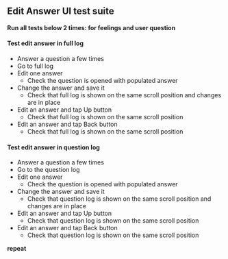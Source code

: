 ## Edit Answer UI test suite

**Run all tests below 2 times: for feelings and user question**

#### Test edit answer in full log
- Answer a question a few times
- Go to full log
- Edit one answer
    - Check the question is opened with populated answer
- Change the answer and save it
    - Check that full log is shown on the same scroll position and changes are in place
- Edit an answer and tap Up button
    - Check that full log is shown on the same scroll position
- Edit an answer and tap Back button
    - Check that full log is shown on the same scroll position

#### Test edit answer in question log
- Answer a question a few times
- Go to the question log
- Edit one answer
    - Check the question is opened with populated answer
- Change the answer and save it
    - Check that question log is shown on the same scroll position and changes are in place
- Edit an answer and tap Up button
    - Check that question log is shown on the same scroll position
- Edit an answer and tap Back button
    - Check that question log is shown on the same scroll position

**repeat**